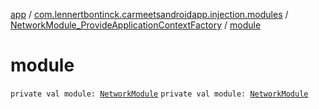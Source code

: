[app](../../index.md) / [com.lennertbontinck.carmeetsandroidapp.injection.modules](../index.md) / [NetworkModule_ProvideApplicationContextFactory](index.md) / [module](./module.md)

# module

`private val module: `[`NetworkModule`](../-network-module/index.md)
`private val module: `[`NetworkModule`](../-network-module/index.md)